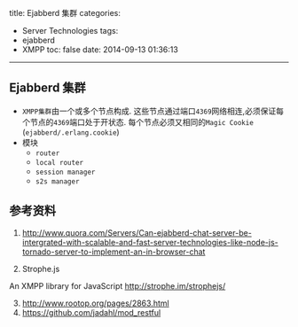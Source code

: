 title: Ejabberd 集群
categories:
  - Server Technologies
tags:
  - ejabberd
  - XMPP
toc: false
date: 2014-09-13 01:36:13
---

## Ejabberd 集群

- `XMPP集群`由一个或多个节点构成. 这些节点通过端口`4369`网络相连,必须保证每个节点的`4369`端口处于开状态. 每个节点必须又相同的`Magic Cookie` (`ejabberd/.erlang.cookie`)
- 模块
  - `router`
  - `local router`
  - `session manager`
  - `s2s manager`


## 参考资料

1. http://www.quora.com/Servers/Can-ejabberd-chat-server-be-intergrated-with-scalable-and-fast-server-technologies-like-node-js-tornado-server-to-implement-an-in-browser-chat

2. Strophe.js

An XMPP library for JavaScript
http://strophe.im/strophejs/

3. http://www.rootop.org/pages/2863.html
4. https://github.com/jadahl/mod_restful